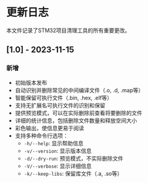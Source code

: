# 更新日志

本文件记录了STM32项目清理工具的所有重要更改。

## [1.0] - 2023-11-15

### 新增
- 初始版本发布
- 自动识别并删除常见的中间编译文件（.o, .d, .map等）
- 智能保留可执行文件（.bin, .hex, .elf等）
- 支持无扩展名可执行文件的识别和保留
- 提供预览模式，可以在实际删除前查看将要删除的文件
- 详细的统计信息，包括删除文件数量和释放空间大小
- 彩色输出，使信息更易于阅读
- 支持多种命令行选项：
  - `-h/--help`: 显示帮助信息
  - `-v/--version`: 显示版本信息
  - `-d/--dry-run`: 预览模式，不实际删除文件
  - `-V/--verbose`: 显示详细信息
  - `-k/--keep-libs`: 保留库文件（.a, .so等）